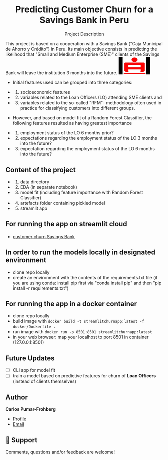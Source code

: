 <h1 align="center">Predicting Customer Churn for a Savings Bank in Peru</h1>
<p align="center">Project Description</p>
This project is based on a cooperation with a Savings Bank ("Caja Municipal de Ahorro y Crédito") in Peru. Its main objective consists in predicting the likelihood that "Small and Medium Enterprise (SME)" clients of the Savings Bank will leave the institution 3 months into the future. 

<img src ="images/CMAC.jpg" width = "100">

* Initial features used can be grouped into three categories:
* 1. socioeconomic features
* 2. variables related to the Loan Officers (LO) attending SME clients and 
* 3. variables related to the so-called "RFM"- methodology often used in practice for classifying customers into different groups. 

* However, and based on model fit of a Random Forest Classifier, the following features resulted as having greatest importance
* 1. employment status of the LO 6 months prior?
* 2. expectations regarding the employment status of the LO 3 months into the future?
* 3. expectation regarding the employment status of the LO 6 months into the future?

## Content of the project
* 1. data directory
* 2. EDA (in separate notebook)
* 3. model fit (including feature importance with Random Forest Classifier)
* 4. artefacts folder containing pickled model
* 5. streamlit app

## For running the app on streamlit cloud
- [customer churn Savings Bank](https://cpumarfrohberg-customer-churn-app-app-l4ixej.streamlitapp.com/)

## In order to run the models locally in designated environment
- clone repo locally
- create an environment with the contents of the requirements.txt file (if you are using conda: install pip first via "conda install pip" and then "pip install -r requirements.txt")

## For running the app in a docker container
- clone repo locally
- build image with
`docker build -t streamlitchurnapp:latest -f docker/Dockerfile .`
- run image with
`docker run -p 8501:8501 streamlitchurnapp:latest`
- in your web browser: map your localhost to port 8501 in container (127.0.0.1:8501)


## Future Updates
- [ ] CLI app for model fit
- [ ] train a model based on predictive features for churn of **Loan Officers** (instead of clients themselves)

## Author

**Carlos Pumar-Frohberg**

- [Profile](https://github.com/cpumarfrohberg)
- [Email](mailto:cpumarfrohberg@gmail.com?subject=Hi "Hi!")


## 🤝 Support

Comments, questions and/or feedback are welcome!
